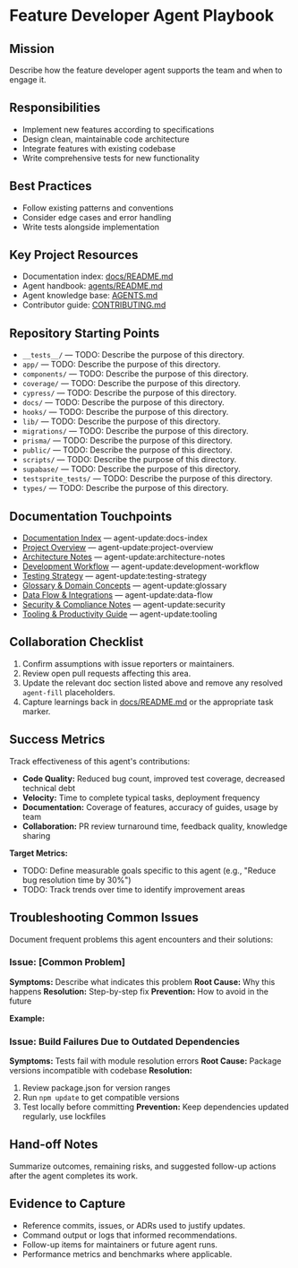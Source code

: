 <!-- agent-update:start:agent-feature-developer -->

# Feature Developer Agent Playbook

## Mission

Describe how the feature developer agent supports the team and when to engage it.

## Responsibilities

- Implement new features according to specifications
- Design clean, maintainable code architecture
- Integrate features with existing codebase
- Write comprehensive tests for new functionality

## Best Practices

- Follow existing patterns and conventions
- Consider edge cases and error handling
- Write tests alongside implementation

## Key Project Resources

- Documentation index: [docs/README.md](../docs/README.md)
- Agent handbook: [agents/README.md](./README.md)
- Agent knowledge base: [AGENTS.md](../../AGENTS.md)
- Contributor guide: [CONTRIBUTING.md](../../CONTRIBUTING.md)

## Repository Starting Points

- `__tests__/` — TODO: Describe the purpose of this directory.
- `app/` — TODO: Describe the purpose of this directory.
- `components/` — TODO: Describe the purpose of this directory.
- `coverage/` — TODO: Describe the purpose of this directory.
- `cypress/` — TODO: Describe the purpose of this directory.
- `docs/` — TODO: Describe the purpose of this directory.
- `hooks/` — TODO: Describe the purpose of this directory.
- `lib/` — TODO: Describe the purpose of this directory.
- `migrations/` — TODO: Describe the purpose of this directory.
- `prisma/` — TODO: Describe the purpose of this directory.
- `public/` — TODO: Describe the purpose of this directory.
- `scripts/` — TODO: Describe the purpose of this directory.
- `supabase/` — TODO: Describe the purpose of this directory.
- `testsprite_tests/` — TODO: Describe the purpose of this directory.
- `types/` — TODO: Describe the purpose of this directory.

## Documentation Touchpoints

- [Documentation Index](../docs/README.md) — agent-update:docs-index
- [Project Overview](../docs/project-overview.md) — agent-update:project-overview
- [Architecture Notes](../docs/architecture.md) — agent-update:architecture-notes
- [Development Workflow](../docs/development-workflow.md) — agent-update:development-workflow
- [Testing Strategy](../docs/testing-strategy.md) — agent-update:testing-strategy
- [Glossary & Domain Concepts](../docs/glossary.md) — agent-update:glossary
- [Data Flow & Integrations](../docs/data-flow.md) — agent-update:data-flow
- [Security & Compliance Notes](../docs/security.md) — agent-update:security
- [Tooling & Productivity Guide](../docs/tooling.md) — agent-update:tooling

<!-- agent-readonly:guidance -->

## Collaboration Checklist

1. Confirm assumptions with issue reporters or maintainers.
2. Review open pull requests affecting this area.
3. Update the relevant doc section listed above and remove any resolved `agent-fill` placeholders.
4. Capture learnings back in [docs/README.md](../docs/README.md) or the appropriate task marker.

## Success Metrics

Track effectiveness of this agent's contributions:

- **Code Quality:** Reduced bug count, improved test coverage, decreased technical debt
- **Velocity:** Time to complete typical tasks, deployment frequency
- **Documentation:** Coverage of features, accuracy of guides, usage by team
- **Collaboration:** PR review turnaround time, feedback quality, knowledge sharing

**Target Metrics:**

- TODO: Define measurable goals specific to this agent (e.g., "Reduce bug resolution time by 30%")
- TODO: Track trends over time to identify improvement areas

## Troubleshooting Common Issues

Document frequent problems this agent encounters and their solutions:

### Issue: [Common Problem]

**Symptoms:** Describe what indicates this problem **Root Cause:** Why this happens **Resolution:**
Step-by-step fix **Prevention:** How to avoid in the future

**Example:**

### Issue: Build Failures Due to Outdated Dependencies

**Symptoms:** Tests fail with module resolution errors **Root Cause:** Package versions incompatible
with codebase **Resolution:**

1. Review package.json for version ranges
2. Run `npm update` to get compatible versions
3. Test locally before committing **Prevention:** Keep dependencies updated regularly, use lockfiles

## Hand-off Notes

Summarize outcomes, remaining risks, and suggested follow-up actions after the agent completes its
work.

## Evidence to Capture

- Reference commits, issues, or ADRs used to justify updates.
- Command output or logs that informed recommendations.
- Follow-up items for maintainers or future agent runs.
- Performance metrics and benchmarks where applicable.
<!-- agent-update:end -->
